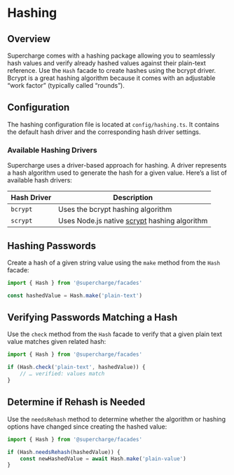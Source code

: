 # Hashing


## Overview
Supercharge comes with a hashing package allowing you to seamlessly hash values and verify already hashed values against their plain-text reference. Use the `Hash` facade to create hashes using the bcrypt driver. Bcrypt is a great hashing algorithm because it comes with an adjustable “work factor” (typically called “rounds”).


## Configuration
The hashing configuration file is located at `config/hashing.ts`. It contains the default hash driver and the corresponding hash driver settings.


### Available Hashing Drivers
Supercharge uses a driver-based approach for hashing. A driver represents a hash algorithm used to generate the hash for a given value. Here’s a list of available hash drivers:

| Hash Driver   | Description                                  |
|-------------- |--------------------------------------------- |
| `bcrypt`      | Uses the bcrypt hashing algorithm            |
| `scrypt`      | Uses Node.js native [scrypt](https://nodejs.org/docs/latest-v18.x/api/crypto.html#cryptoscryptpassword-salt-keylen-options-callback) hashing algorithm |


## Hashing Passwords
Create a hash of a given string value using the `make` method from the `Hash` facade:

```ts
import { Hash } from '@supercharge/facades'

const hashedValue = Hash.make('plain-text')
```


## Verifying Passwords Matching a Hash
Use the `check` method from the `Hash` facade to verify that a given plain text value matches given related hash:

```ts
import { Hash } from '@supercharge/facades'

if (Hash.check('plain-text', hashedValue)) {
    // … verified: values match
}
```


## Determine if Rehash is Needed
Use the `needsRehash` method to determine whether the algorithm or hashing options have changed since creating the hashed value:

```ts
import { Hash } from '@supercharge/facades'

if (Hash.needsRehash(hashedValue)) {
    const newHashedValue = await Hash.make('plain-value')
}
```
